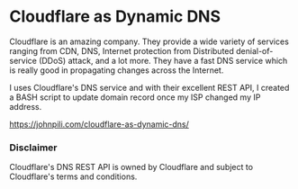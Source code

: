 # Cloudflare as Dynamic DNS

Cloudflare is an amazing company. They provide a wide variety of services ranging from CDN, DNS, Internet protection from Distributed denial-of-service (DDoS) attack, and a lot more. They have a fast DNS service which is really good in propagating changes across the Internet.

I uses Cloudflare's DNS service and with their excellent REST API, I created a BASH script to update domain record once my ISP changed my IP address.

https://johnpili.com/cloudflare-as-dynamic-dns/

<h3>Disclaimer</h3>
Cloudflare's DNS REST API is owned by Cloudflare and subject to Cloudflare's terms and conditions.
